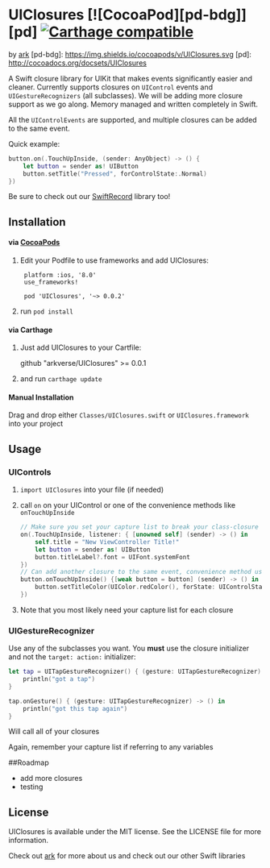 # UIClosures [![CocoaPod][pd-bdg]][pd] [![Carthage compatible](https://img.shields.io/badge/Carthage-compatible-4BC51D.svg?style=flat)](https://github.com/Carthage/Carthage)
by [ark](http://www.arkverse.com)
[pd-bdg]: https://img.shields.io/cocoapods/v/UIClosures.svg
[pd]: http://cocoadocs.org/docsets/UIClosures

A Swift closure library for UIKit that makes events significantly easier and cleaner. Currently supports closures on `UIControl` events and `UIGestureRecognizers` (all subclasses). We will be adding more closure support as we go along. Memory managed and written completely in Swift.

All the `UIControlEvents` are supported, and multiple closures can be added to the same event.

Quick example:

```swift
button.on(.TouchUpInside, (sender: AnyObject) -> () {
	let button = sender as! UIButton
	button.setTitle("Pressed", forControlState:.Normal)
})
```

Be sure to check out our [SwiftRecord](https://github.com/arkverse/SwiftRecord) library too!

## Installation

#### via [CocoaPods](http://cocoapods.org)
1. Edit your Podfile to use frameworks and add UIClosures:
		
		platform :ios, '8.0'
		use_frameworks!
	
		pod 'UIClosures', '~> 0.0.2'
2. run `pod install`

#### via Carthage

1. Just add UIClosures to your Cartfile:

	github "arkverse/UIClosures" >= 0.0.1
	
2. and run `carthage update`

#### Manual Installation
Drag and drop either `Classes/UIClosures.swift` or `UIClosures.framework` into your project

## Usage

### UIControls

1. `import UIClosures` into your file (if needed)
2. call `on` on your UIControl or one of the convenience methods like `onTouchUpInside`

	```swift
	// Make sure you set your capture list to break your class-closure strong reference loop
	on(.TouchUpInside, listener: { [unowned self] (sender) -> () in
		self.title = "New ViewController Title!"
		let button = sender as! UIButton
		button.titleLabel?.font = UIFont.systemFont
	})
	// Can add another closure to the same event, convenience method used here
	button.onTouchUpInside() {[weak button = button] (sender) -> () in
		button.setTitleColor(UIColor.redColor(), forState: UIControlState.Normal)
	})
	```
3. Note that you most likely need your capture list for each closure

### UIGestureRecognizer

Use any of the subclasses you want. You **must** use the closure initializer and not the `target: action:`  initializer:

```swift
let tap = UITapGestureRecognizer() { (gesture: UITapGestureRecognizer) -> () in
	println("got a tap")
}

tap.onGesture() { (gesture: UITapGestureRecognizer) -> () in
	println("got this tap again")
}
```
Will call all of your closures

Again, remember your capture list if referring to any variables

##Roadmap

- add more closures
- testing

## License

UIClosures is available under the MIT license. See the LICENSE file
for more information.

Check out [ark](http://www.arkverse.com) for more about us and check out our other Swift libraries